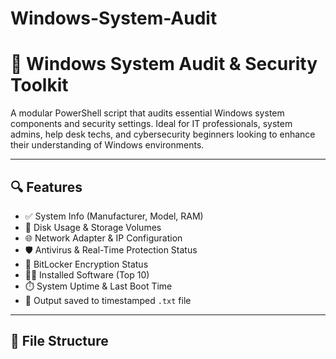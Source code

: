 # Windows-System-Audit

# 🧰 Windows System Audit & Security Toolkit

A modular PowerShell script that audits essential Windows system components and security settings. Ideal for IT professionals, system admins, help desk techs, and cybersecurity beginners looking to enhance their understanding of Windows environments.

---

## 🔍 Features

- ✅ System Info (Manufacturer, Model, RAM)
- 💽 Disk Usage & Storage Volumes
- 🌐 Network Adapter & IP Configuration
- 🛡️ Antivirus & Real-Time Protection Status
- 🔐 BitLocker Encryption Status
- 🧑‍💻 Installed Software (Top 10)
- ⏱️ System Uptime & Last Boot Time
- 📁 Output saved to timestamped `.txt` file

---

## 📂 File Structure

